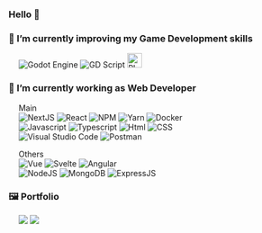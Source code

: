 ### Hello	👻

### 🌱 I’m currently improving my **Game Development** skills

&emsp;
![Godot Engine](https://img.shields.io/static/v1?style=for-the-badge&message=Godot+Engine&color=478CBF&logo=Godot+Engine&logoColor=FFFFFF&label=)
<img src="https://img.shields.io/badge/GDScript-informational.svg?style=for-the-badge&logo=gd-script" alt="GD Script"/>
<img src="https://pixijs.com/images/logo.svg" height="26" alt="PIXI JS"/>
&emsp;

### 🔭 I’m currently working as **Web Developer**

&emsp;
Main
<br/>
&emsp;
![NextJS](https://img.shields.io/badge/next.js-000000?style=for-the-badge&logo=nextdotjs&logoColor=white)
![React](https://img.shields.io/badge/react-%2320232a.svg?style=for-the-badge&logo=react&logoColor=%2361DAFB)
![NPM](https://img.shields.io/badge/NPM-%23000000.svg?style=for-the-badge&logo=npm&logoColor=white)
![Yarn](https://img.shields.io/badge/yarn-%232C8EBB.svg?style=for-the-badge&logo=yarn&logoColor=white)
![Docker](https://img.shields.io/badge/docker-%230db7ed.svg?style=for-the-badge&logo=docker&logoColor=white)
&emsp;
<br/>
&emsp;
![Javascript](https://img.shields.io/badge/javascript-%23323330.svg?style=for-the-badge&logo=javascript)
![Typescript](https://img.shields.io/badge/typescript-%23323330.svg?style=for-the-badge&logo=typescript)
![Html](https://img.shields.io/badge/html5-%23323330.svg?style=for-the-badge&logo=html5)
![CSS](https://img.shields.io/badge/css3-%23323330.svg?style=for-the-badge&logo=css3)
&emsp;
<br/>
&emsp;
![Visual Studio Code](https://img.shields.io/badge/Visual%20Studio%20Code-0078d7.svg?style=for-the-badge&logo=visual-studio-code&logoColor=white)
![Postman](https://img.shields.io/badge/Postman-FF6C37?style=for-the-badge&logo=postman&logoColor=white)

&emsp;
Others
<br/>
&emsp;
![Vue](https://img.shields.io/badge/Vue.js-35495E?style=for-the-badge&logo=vuedotjs&logoColor=4FC08D)
![Svelte](https://img.shields.io/static/v1?style=for-the-badge&message=Svelte&color=FF3E00&logo=Svelte&logoColor=FFFFFF&label=)
![Angular](https://img.shields.io/badge/angular-%23DD0031.svg?style=for-the-badge&logo=angular&logoColor=white)&emsp;
<br/>
&emsp;
![NodeJS](https://img.shields.io/badge/node.js-6DA55F?style=for-the-badge&logo=node.js&logoColor=white)
![MongoDB](https://img.shields.io/badge/MongoDB-4EA94B?style=for-the-badge&logo=mongodb&logoColor=white)
![ExpressJS](https://img.shields.io/badge/Express.js-404D59?style=for-the-badge)


### 🖼️ Portfolio
<div>
    &emsp;
    <a href="https://solecity.itch.io" target="_blank"><img src="https://img.shields.io/badge/Itch.io-FA5C5C?style=for-the-badge&logo=itchdotio&logoColor=white" /></a>
    <a href="https://www.artstation.com/solecity" target="_blank"><img src="https://img.shields.io/static/v1?style=for-the-badge&message=ArtStation&color=222222&logo=ArtStation&logoColor=13AFF0&label=" /></a>
</div>

<!--
**solecity/solecity** is a ✨ _special_ ✨ repository because its `README.md` (this file) appears on your GitHub profile.

https://github.com/progfay/shields-with-icon/blob/master/README.md?plain=1

Here are some ideas to get you started:


- 👯 I’m looking to collaborate on ...
- 🤔 I’m looking for help with ...
- 💬 Ask me about ...
- 📫 How to reach me: ...
- 😄 Pronouns: ...
- ⚡ Fun fact: ...
-->






